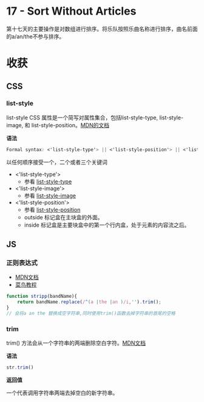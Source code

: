 # 17 - Sort Without Articles
第十七天的主要操作是对数组进行排序。将乐队按照乐曲名称进行排序，曲名前面的a/an/the不参与排序。

# 收获
## CSS

### list-style
list-style CSS 属性是一个简写对属性集合，包括list-style-type, list-style-image, 和 list-style-position。[MDN的文档](https://developer.mozilla.org/zh-CN/docs/Web/CSS/list-style)


**语法**
```css
Formal syntax: <'list-style-type'> || <'list-style-position'> || <'list-style-image'>
```
以任何顺序接受一个，二个或者三个关键词
- <'list-style-type'>
  - 参看 [list-style-type](https://developer.mozilla.org/zh-CN/docs/Web/CSS/list-style-type)
- <'list-style-image'>
  - 参看 [list-style-image](https://developer.mozilla.org/zh-CN/docs/Web/CSS/list-style-image)
- <'list-style-position'>
  - 参看 [list-style-position](https://developer.mozilla.org/zh-CN/docs/Web/CSS/list-style-position)
  - outside 标记盒在主块盒的外面。
  - inside 标记盒是主要块盒中的第一个行内盒，处于元素的内容流之后。

## JS
### 正则表达式
- [MDN文档](https://developer.mozilla.org/en-US/docs/Web/JavaScript/Guide/Regular_Expressions)
- [菜鸟教程](https://www.runoob.com/regexp/regexp-tutorial.html)

```js
function stripp(bandName){
    return bandName.replace(/^(a |the |an )/i,'').trim();
}
// 会将a an the 替换成空字符串,同时使用trim()函数去掉字符串的首尾的空格
```


### trim
trim() 方法会从一个字符串的两端删除空白字符。[MDN文档](https://developer.mozilla.org/zh-CN/docs/Web/JavaScript/Reference/Global_Objects/String/Trim)

**语法**
```js
str.trim()
```
**返回值**

一个代表调用字符串两端去掉空白的新字符串。